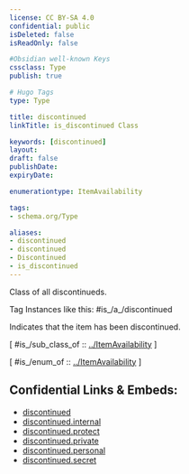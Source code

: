 ```yaml
---
license: CC BY-SA 4.0
confidential: public
isDeleted: false
isReadOnly: false

#Obsidian well-known Keys
cssclass: Type
publish: true

# Hugo Tags
type: Type

title: discontinued
linkTitle: is_discontinued Class

keywords: [discontinued]
layout: 
draft: false
publishDate:
expiryDate: 

enumerationtype: ItemAvailability

tags:
- schema.org/Type

aliases:
- discontinued
- discontinued
- Discontinued
- is_discontinued
---
```


Class of all discontinueds.

Tag Instances like this: 
#is_/a_/discontinued

Indicates that the item has been discontinued.

[ #is_/sub_class_of :: [../ItemAvailability](../ItemAvailability) ]

[ #is_/enum_of :: [../ItemAvailability](../ItemAvailability) ]



## Confidential Links & Embeds: 
- [discontinued](../../../../../../../_public/schema.org/Type/is_a_/intangible/enumeration/item_availability/discontinued.md) 
- [discontinued.internal](../../../../../../../_internal/schema.org/Type/is_a_/intangible/enumeration/item_availability/discontinued.internal.md) 
- [discontinued.protect](../../../../../../../_protect/schema.org/Type/is_a_/intangible/enumeration/item_availability/discontinued.protect.md) 
- [discontinued.private](../../../../../../../_private/schema.org/Type/is_a_/intangible/enumeration/item_availability/discontinued.private.md) 
- [discontinued.personal](../../../../../../../_personal/schema.org/Type/is_a_/intangible/enumeration/item_availability/discontinued.personal.md) 
- [discontinued.secret](../../../../../../../_secret/schema.org/Type/is_a_/intangible/enumeration/item_availability/discontinued.secret.md) 
